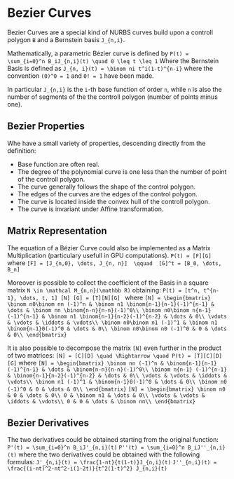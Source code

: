 # Bezier Curves

Bezier Curves are a special kind of NURBS curves build upon a controll polygon `B` and a Bernstein basis `J_{n,i}`.

Mathematically, a parametric Bézier curve is defined by
``P(t) = \sum_{i=0}^n B_iJ_{n,i}(t) \quad 0 \leq t \leq 1``
Where the Bernstein Basis is defined as
``J_{n, i}(t) = \binom ni t^i(1-t)^{n-i}``
where the convention `(0)^0 = 1` and `0! = 1` have been made.

In particular `J_{n,i}` is the `i`-th base function of order `n`, while `n` is also the number of segments of the the controll polygon (number of points minus one).

## Bezier Properties

Whe have a small variety of properties, descending directly from the definition:
 - Base function are often real.
 - The degree of the polynomial curve is one less than the number of point of the controll polygon.
 - The curve generally follows the shape of the control polygon.
 - The edges of the curves are the edges of the control polygon.
 - The curve is located inside the convex hull of the controll polygon.
 - The curve is invariant under Affine transformation.

## Matrix Representation

The equation of a Bézier Curve could also be implemented as a Matrix Multiplication (particulary usefull in GPU computations).
``P(t) = [F][G]``
where
``[F] = [J_{n,0}, \dots, J_{n, n}]	\qquad	[G]^t = [B_0, \dots, B_n]``

Moreover is possible to collect the coefficient of the Basis in a square matrix `N \in \mathcal M_{n,n}(\mathbb R)` obtaining:
``P(t) = [t^n, t^{n-1}, \dots, t, 1] [N] [G] = [T][N][G] ``
where
``[N] = \begin{bmatrix}
	\binom n0\binom nn (-1)^n & \binom n1 \binom{n-1}{n-1}(-1)^{n-1} & \dots & \binom nn \binom{n-n}{n-n}(-1)^0\\
	\binom n0\binom n{n-1} (-1)^{n-1} & \binom n1 \binom{n-1}{n-2}(-1)^{n-2} & \dots & 0\\
	\vdots & \vdots & \iddots & \vdots\\
	\binom n0\binom n1 (-1)^1 & \binom n1 \binom{n-1}0(-1)^0 & \dots & 0\\
	\binom n0\binom n0 (-1)^0 & 0 & \dots & 0\\
\end{bmatrix}``

It is also possible to decompose the matrix `[N]` even further in the product of two matrices:
``[N] = [C][D] \quad \Rightarrow \quad P(t) = [T][C][D][G]``
where
``[N] = \begin{bmatrix}
	\binom nn (-1)^n & \binom{n-1}{n-1}(-1)^{n-1} & \dots & \binom{n-n}{n-n}(-1)^0\\
	\binom n{n-1} (-1)^{n-1} & \binom{n-1}{n-2}(-1)^{n-2} & \dots & 0\\
	\vdots & \vdots & \iddots & \vdots\\
	\binom n1 (-1)^1 & \binom{n-1}0(-1)^0 & \dots & 0\\
	\binom n0 (-1)^0 & 0 & \dots & 0\\
\end{bmatrix}``
``[N] = \begin{bmatrix}
	\binom n0 & 0 & \dots & 0\\
	0 & \binom n1 & \dots & 0\\
	\vdots & \vdots & \iddots & \vdots\\
	0 & 0 & \dots & \binom nn\\
\end{bmatrix}``

## Bezier Derivatives

The two derivatives could be obtained starting from the original function:
``P'(t) = \sum_{i=0}^n B_iJ'_{n,i}(t)``
``P''(t) = \sum_{i=0}^n B_iJ''_{n,i}(t)``
where the two derivatives could be obtained with the following formulas:
``J'_{n,i}(t) = \frac{1-nt}{t(1-t)}J_{n,i}(t)``
``J''_{n,i}(t) = \frac{(i-nt)^2-nt^2-i(1-2t)}{t^2(1-t)^2} J_{n,i}(t)``
